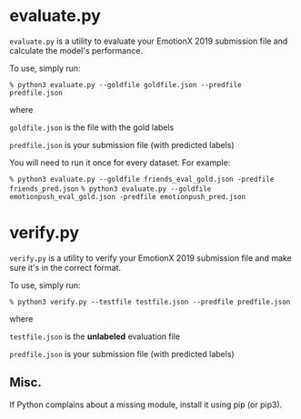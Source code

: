 # evaluate.py

`evaluate.py` is a utility to evaluate your EmotionX 2019 submission file and calculate the model's performance.

To use, simply run:

`% python3 evaluate.py --goldfile goldfile.json --predfile predfile.json`

where

`goldfile.json` is the file with the gold labels

`predfile.json` is your submission file (with predicted labels)

You will need to run it once for every dataset. For example:

`% python3 evaluate.py --goldfile friends_eval_gold.json -predfile friends_pred.json`
`% python3 evaluate.py --goldfile emotionpush_eval_gold.json -predfile emotionpush_pred.json`

# verify.py
`verify.py` is a utility to verify your EmotionX 2019 submission file and make sure it's in the correct format.

To use, simply run:

`% python3 verify.py --testfile testfile.json --predfile predfile.json`

where

`testfile.json` is the **unlabeled** evaluation file

`predfile.json` is your submission file (with predicted labels)

## Misc.
If Python complains about a missing module, install it using pip (or pip3).
